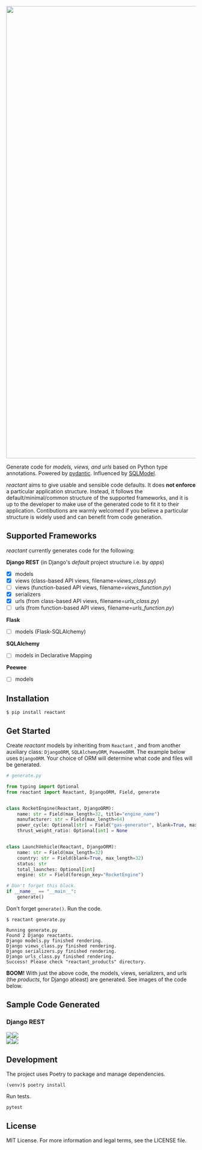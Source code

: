 <p align="center">
    <a href="https://pypi.org/project/reactant">
        <img width="1200" src="https://raw.githubusercontent.com/neil-vqa/reactant/main/reactant-logo-banner.png">
    </a>
</p>

Generate code for *models, views, and urls* based on Python type annotations. Powered by [pydantic](https://github.com/samuelcolvin/pydantic/). Influenced by [SQLModel](https://github.com/tiangolo/sqlmodel).

*reactant* aims to give usable and sensible code defaults. It does **not enforce** a particular application structure. Instead, it follows the default/minimal/common structure of the supported frameworks, and it is up to the developer to make use of the generated code to fit it to their application. Contibutions are warmly welcomed if you believe a particular structure is widely used and can benefit from code generation.

## Supported Frameworks

*reactant* currently generates code for the following:

**Django REST** (in Django's *default* project structure i.e. by *apps*)

- [X] models
- [X] views (class-based API views, filename=*views_class.py*)
- [ ] views (function-based API views, filename=*views_function.py*)
- [X] serializers
- [X] urls (from class-based API views, filename=*urls_class.py*)
- [ ] urls (from function-based API views, filename=*urls_function.py*)

**Flask**

- [ ] models (Flask-SQLAlchemy)

**SQLAlchemy**

- [ ] models in Declarative Mapping

**Peewee**

- [ ] models

## Installation

```cli
$ pip install reactant
```

## Get Started

Create *reactant* models by inheriting from `Reactant` , and from another auxiliary class: `DjangoORM`, `SQLAlchemyORM`, `PeeweeORM`. The example below uses `DjangoORM`. Your choice of ORM will determine what code and files will be generated.

```python
# generate.py

from typing import Optional
from reactant import Reactant, DjangoORM, Field, generate


class RocketEngine(Reactant, DjangoORM):
    name: str = Field(max_length=32, title="engine_name")
    manufacturer: str = Field(max_length=64)
    power_cycle: Optional[str] = Field("gas-generator", blank=True, max_length=32)
    thrust_weight_ratio: Optional[int] = None


class LaunchVehicle(Reactant, DjangoORM):
    name: str = Field(max_length=32)
    country: str = Field(blank=True, max_length=32)
    status: str
    total_launches: Optional[int]
    engine: str = Field(foreign_key="RocketEngine")

# Don't forget this block.
if __name__ == "__main__":
    generate()

```

Don't forget `generate()`. Run the code. 

```cli
$ reactant generate.py

Running generate.py
Found 2 Django reactants.
Django models.py finished rendering.
Django views_class.py finished rendering.
Django serializers.py finished rendering.
Django urls_class.py finished rendering.
Success! Please check "reactant_products" directory.
```

**BOOM!** With just the above code, the models, views, serializers, and urls (the *products*, for Django atleast) are generated. See images of the code below.

## Sample Code Generated

### Django REST

<section>
    <div style="display:flex;">
        <div>
            <img src="https://raw.githubusercontent.com/neil-vqa/reactant/main/screenshots/dj_01.png" width="auto">
        </div>
        <div>
            <img src="https://raw.githubusercontent.com/neil-vqa/reactant/main/screenshots/dj_02.png" width="auto">
        </div>
    </div>
    <div style="display:flex; height:auto;">
        <div>
            <img src="https://raw.githubusercontent.com/neil-vqa/reactant/main/screenshots/dj_03.png" width="auto">
        </div>
        <div>
            <img src="https://raw.githubusercontent.com/neil-vqa/reactant/main/screenshots/dj_04.png" width="auto">
        </div>
    </div>
</section>

## Development

The project uses Poetry to package and manage dependencies.

```cli
(venv)$ poetry install
```

Run tests.
```cli
pytest
```

## License

MIT License. For more information and legal terms, see the LICENSE file.
